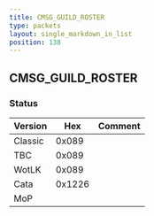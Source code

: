 ```yaml
---
title: CMSG_GUILD_ROSTER
type: packets
layout: single_markdown_in_list
position: 138
---
```


## CMSG_GUILD_ROSTER

### Status

Version    | Hex        | Comment
---------- | ---------- | ---------- 
Classic    | 0x089      |
TBC        | 0x089      |
WotLK      | 0x089      |
Cata       | 0x1226     |
MoP        |            |